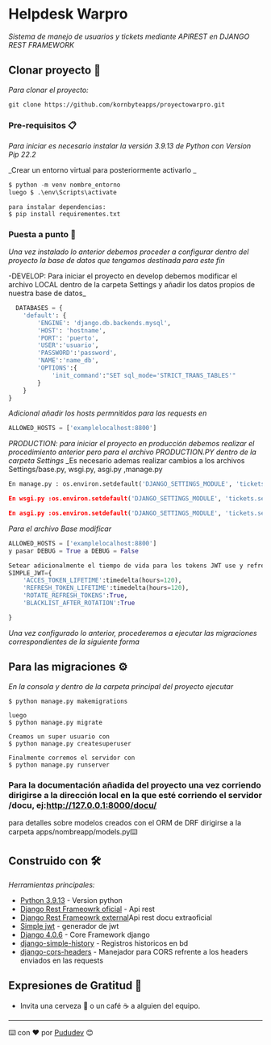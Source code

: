 # Helpdesk Warpro

_Sistema de manejo de usuarios y tickets mediante APIREST en DJANGO REST FRAMEWORK_

## Clonar proyecto 🚀

_Para clonar el proyecto:_
```
git clone https://github.com/kornbyteapps/proyectowarpro.git
```

### Pre-requisitos 📋

_Para iniciar es necesario instalar la versión 3.9.13 de Python con Version Pip 22.2_

_Crear un entorno virtual para posteriormente activarlo _

``` python
$ python -m venv nombre_entorno
luego $ .\env\Scripts\activate
```

```
para instalar dependencias: 
$ pip install requirementes.txt
```

### Puesta a punto 🔧

_Una vez instalado lo anterior debemos proceder a configurar dentro del proyecto la base de datos que tengamos destinada para este fin_

-DEVELOP: Para iniciar el proyecto en develop debemos modificar el archivo LOCAL dentro de la carpeta Settings y añadir
los datos propios de nuestra base de datos_
``` python
  DATABASES = {
    'default': {
        'ENGINE': 'django.db.backends.mysql',
        'HOST': 'hostname',
        'PORT': 'puerto',
        'USER':'usuario',
        'PASSWORD':'password',
        'NAME':'name_db',
        'OPTIONS':{
            'init_command':"SET sql_mode='STRICT_TRANS_TABLES'"
        }
    }
}
```
_Adicional añadir los hosts permnitidos para las requests en_
``` python
ALLOWED_HOSTS = ['examplelocalhost:8800']

```
_PRODUCTION: para iniciar el proyecto en producción debemos realizar el procedimiento anterior pero para el archivo PRODUCTION.PY dentro de la carpeta Settings_
_Es necesario ademas realizar cambios a los archivos Settings/base.py, wsgi.py, asgi.py ,manage.py
```python
En manage.py : os.environ.setdefault('DJANGO_SETTINGS_MODULE', 'tickets.settings.production)linea 9

En wsgi.py :os.environ.setdefault('DJANGO_SETTINGS_MODULE', 'tickets.settings.production)linea 14

En asgi.py :os.environ.setdefault('DJANGO_SETTINGS_MODULE', 'tickets.settings.production)linea 14

```

_Para el archivo Base modificar_

```python
ALLOWED_HOSTS = ['examplelocalhost:8800']
y pasar DEBUG = True a DEBUG = False

Setear adicionalmente el tiempo de vida para los tokens JWT use y refresh 
SIMPLE_JWT={
    'ACCES_TOKEN_LIFETIME':timedelta(hours=120),
    'REFRESH_TOKEN_LIFETIME':timedelta(hours=120),
    'ROTATE_REFRESH_TOKENS':True,
    'BLACKLIST_AFTER_ROTATION':True

}
```

_Una vez configurado lo anterior, procederemos a ejecutar las migraciones correspondientes de la siguiente forma_

## Para las migraciones ⚙️

_En la consola y dentro de la carpeta principal del proyecto ejecutar_

```
$ python manage.py makemigrations

luego
$ python manage.py migrate

Creamos un super usuario con
$ python manage.py createsuperuser

Finalmente corremos el servidor con
$ python manage.py runserver
```

### Para la documentación añadida del proyecto una vez corriendo dirigirse a la dirección local en la que esté corriendo el servidor /docu, ej:http://127.0.0.1:8000/docu/ 

para detalles sobre modelos creados con el ORM de DRF dirigirse a la carpeta apps/nombreapp/models.py⌨️


## Construido con 🛠️

_Herramientas principales:_

* [Python 3.9.13](https://www.python.org) - Version python
* [Django Rest Frameowrk oficial](https://www.django-rest-framework.org) - Api rest
* [Django Rest Frameowrk external](https://www.cdrf.co)Api rest docu extraoficial
* [Simple jwt](https://django-rest-framework-simplejwt.readthedocs.io/en/latest/) - generador de jwt
* [Django 4.0.6](https://docs.djangoproject.com/en/4.0/) - Core Framework django
* [django-simple-history](django-simple-history.readthedocs.io/en/latest/) - Registros historicos en bd
* [django-cors-headers](https://pypi.org/project/django-cors-headers/) - Manejador para CORS refrente a los headers enviados en las requests


## Expresiones de Gratitud 🎁

* Invita una cerveza 🍺 o un café ☕ a alguien del equipo. 
---
⌨️ con ❤️ por [Pududev](https://github.com/kornbyteapps) 😊
